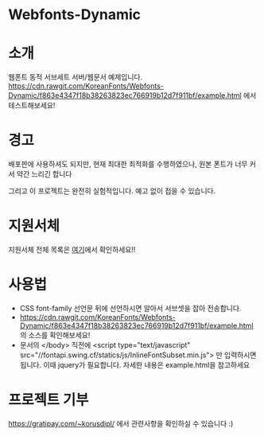 # Webfonts-Dynamic

소개
========

웹폰트 동적 서브세트 서버/웹문서 예제입니다.
https://cdn.rawgit.com/KoreanFonts/Webfonts-Dynamic/f863e4347f18b38263823ec766919b12d7f911bf/example.html 에서 테스트해보세요!

경고
========

배포판에 사용하셔도 되지만, 현재 최대한 최적화를 수행하였으나, 원본 폰트가 너무 커서 약간 느리긴 합니다

그리고 이 프로젝트는 완전히 실험적입니다. 예고 없이 접을 수 있습니다.

지원서체
========

지원서체 전체 목록은 [여기](https://github.com/KoreanFonts/Webfonts-Dynamic/blob/master/Fonts.md)에서 확인하세요!!


사용법
========
* CSS font-family 선언문 뒤에 선언하시면 알아서 서브셋을 잡아 전송합니다.
* https://cdn.rawgit.com/KoreanFonts/Webfonts-Dynamic/f863e4347f18b38263823ec766919b12d7f911bf/example.html 의 소스를 확인해보세요!
* 문서의 &lt;/body> 직전에 &lt;script type="text/javascript" src="//fontapi.swing.cf/statics/js/InlineFontSubset.min.js"></script> 만 입력하시면 됩니다. 이때 jquery가 필요합니다. 자세한 내용은 example.html을 참고하세요

프로젝트 기부
=======
https://gratipay.com/~korusdipl/ 에서 관련사항을 확인하실 수 있습니다 :)
